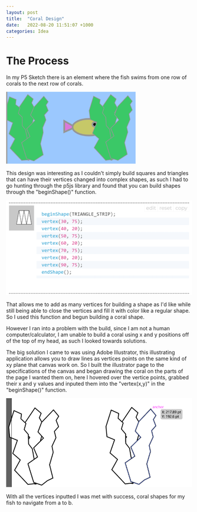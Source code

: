 ```yaml
---
layout: post
title:  "Coral Design"
date:   2022-08-20 11:51:07 +1000
categories: Idea
---
```


# The Process
In my P5 Sketch there is an element where the fish swims from one row of corals to the next row of corals. 

![coralexample](/etc/images/coralexample.PNG)

This design was interesting as I couldn't simply build squares and triangles that can have their vertices changed into complex shapes, as such I had to go hunting through the p5js library and found that you can build shapes through the "beginShape()" function.

![beginshapeexample](/etc/images/beginshapeexample.PNG)

 That allows me to add as many vertices for building a shape as I'd like while still being able to close the vertices and fill it with color like a regular shape. So I used this function and begun building a coral shape. 

However I ran into a problem with the build, since I am not a human computer/calculator, I am unable to build a coral using x and y positions off of the top of my head, as such I looked towards solutions. 

The big solution I came to was using Adobe Illustrator, this illustrating application allows you to draw lines as vertices points on the same kind of xy plane that canvas work on. So I built the illustrator page to the specifications of the canvas and began drawing the coral on the parts of the page I wanted them on, here I hovered over the vertice points, grabbed their x and y values and inputed them into the "vertex(x,y)" in the "beginShape()" function.
 
 ![coralaxis](/etc/images/coralaxis.PNG)
 
 With all the vertices inputted I was met with success, coral shapes for my fish to navigate from a to b.